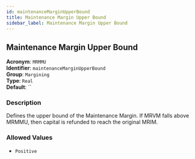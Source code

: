 ```yaml
---
id: maintenanceMarginUpperBound
title: Maintenance Margin Upper Bound
sidebar_label: Maintenance Margin Upper Bound
---
```


## Maintenance Margin Upper Bound

**Acronym**: `MRMMU`  
**Identifier**: `maintenanceMarginUpperBound`  
**Group**: `Margining`  
**Type**: `Real`  
**Default**: ``  

### Description
Defines the upper bound of the Maintenance Margin. If MRVM falls above MRMMU, then capital is refunded to reach the original MRIM.

### Allowed Values
- `Positive`
